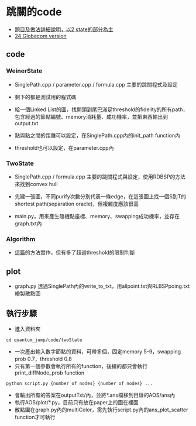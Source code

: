# 跳關的code

- [題目及做法詳細說明，以2 state的部分為主](https://hackmd.io/w4bodB2OSc-Kn9Ftaamljw)
- [24 Globecom version](https://drive.google.com/file/d/1FfgEusEe0hHawQXyZ6NdW-Y25-6X_98x/view?usp=sharing)
## code

### WeinerState

- SinglePath.cpp / parameter.cpp / formula.cpp 主要的跳關程式及設定
- 剩下的都是測試用的程式碼

- 給一個Linked List的圖，找開頭到尾巴滿足threshold的fidelity的所有path，包含經過的節點編號、memory消耗量、成功機率，並把東西輸出到output.txt
- 點與點之間的距離可以設定，在SinglePath.cpp內的init_path function內
- threshold也可以設定，在parameter.cpp內

### TwoState

- SinglePath.cpp / formula.cpp 主要的跳關程式與設定，使用RDBSP的方法來找到convex hull

- 先建一張圖，不同purify次數分別代表一條edge，在這張圖上找一個S到T的shortest path(separation oracle)，但複雜度應該很高

- main.py，用來產生隨機點座標、memory、swapping成功機率，並存在graph.txt內

### Algorithm

- [這篇](https://www.sciencedirect.com/science/article/pii/S0305054814003141)的方法實作，但有多了超過threshold的限制判斷

## plot

- graph.py 透過SinglePath內的write_to_txt，用allpoint.txt與RLBSPpoing.txt繪製散點圖

## 執行步驟

- 進入資料夾

```bash=
cd quantum_jump/code/twoState
```

- 一次產出輸入數字節點的資料，可帶多個，固定memory 5-9，swapping prob 0.7，threshold 0.8
- 只有第一個參數會執行所有的function，後續的都只會執行print_diffNode_prob function

```bash=
python script.py {number of nodes} {number of nodes} ...
```

- 會輸出所有的答案在outputTxt/內，並將\*.ans檔移到目錄的AOS/ans內
- 執行AOS/plot/\*.py，目前只有放在paper上的圖在裡面
- 散點圖在graph.py內的multiColor，需先執行script.py內的ans_plot_scatter function才可執行

